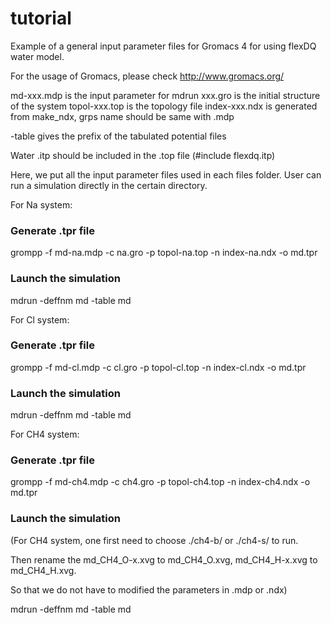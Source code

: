 # tutorial

Example of a general input parameter files for Gromacs 4 for using flexDQ water model.

For the usage of Gromacs, please check http://www.gromacs.org/

md-xxx.mdp is the input parameter for mdrun
xxx.gro is the initial structure of the system
topol-xxx.top is the topology file
index-xxx.ndx is generated from make_ndx, grps name should be same with .mdp

-table gives the prefix of the tabulated potential files

Water .itp should be included in the .top file (#include flexdq.itp)

Here, we put all the input parameter files used in each files folder.
User can run a simulation directly in the certain directory.

For Na system:
### Generate .tpr file
grompp -f md-na.mdp -c na.gro -p topol-na.top -n index-na.ndx -o md.tpr
### Launch the simulation
mdrun -deffnm md -table md

For Cl system:
### Generate .tpr file
grompp -f md-cl.mdp -c cl.gro -p topol-cl.top -n index-cl.ndx -o md.tpr
### Launch the simulation
mdrun -deffnm md -table md

For CH4 system:
### Generate .tpr file
grompp -f md-ch4.mdp -c ch4.gro -p topol-ch4.top -n index-ch4.ndx -o md.tpr
### Launch the simulation
(For CH4 system, one first need to choose ./ch4-b/ or ./ch4-s/ to run. 

 Then rename the md_CH4_O-x.xvg to md_CH4_O.xvg, md_CH4_H-x.xvg to md_CH4_H.xvg.
 
 So that we do not have to modified the parameters in .mdp or .ndx)
 
mdrun -deffnm md -table md

